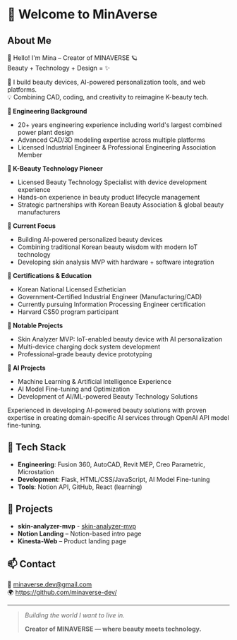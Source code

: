 # 👋 Welcome to MinAverse

## About Me  
👋 Hello! I'm Mina – Creator of MINAVERSE 🪐  
Beauty + Technology + Design = ✨

💄 I build beauty devices, AI-powered personalization tools, and web platforms.  
💡 Combining CAD, coding, and creativity to reimagine K-beauty tech.

**🔹 Engineering Background**
- 20+ years engineering experience including world's largest combined power plant design
- Advanced CAD/3D modeling expertise across multiple platforms
- Licensed Industrial Engineer & Professional Engineering Association Member

**🔹 K-Beauty Technology Pioneer**
- Licensed Beauty Technology Specialist with device development experience
- Hands-on experience in beauty product lifecycle management
- Strategic partnerships with Korean Beauty Association & global beauty manufacturers

**🔹 Current Focus**
- Building AI-powered personalized beauty devices
- Combining traditional Korean beauty wisdom with modern IoT technology
- Developing skin analysis MVP with hardware + software integration

**🔹 Certifications & Education**
- Korean National Licensed Esthetician
- Government-Certified Industrial Engineer (Manufacturing/CAD)
- Currently pursuing Information Processing Engineer certification
- Harvard CS50 program participant

**🔹 Notable Projects**
- Skin Analyzer MVP: IoT-enabled beauty device with AI personalization
- Multi-device charging dock system development
- Professional-grade beauty device prototyping

**🔹 AI Projects**
- Machine Learning & Artificial Intelligence Experience
- AI Model Fine-tuning and Optimization
- Development of AI/ML-powered Beauty Technology Solutions


Experienced in developing AI-powered beauty solutions with proven expertise in creating domain-specific AI services through OpenAI API model fine-tuning.


## 🔧 Tech Stack  
- **Engineering**: Fusion 360, AutoCAD, Revit MEP, Creo Parametric, Microstation
- **Development**: Flask, HTML/CSS/JavaScript, AI Model Fine-tuning  
- **Tools**: Notion API, GitHub, React (learning)

## 🚀 Projects
- **skin-analyzer-mvp** - [skin-analyzer-mvp](https://github.com/minaverse-dev/skin-analyzer-mvp)  
- **Notion Landing** – Notion-based intro page  
- **Kinesta-Web** – Product landing page  
  
## 📫 Contact  
📧 [minaverse.dev@gmail.com](mailto:minaverse.dev@gmail.com)  
🌍 https://github.com/minaverse-dev/

---

> *Building the world I want to live in.*  
>  
> **Creator of MINAVERSE — where beauty meets technology.**
